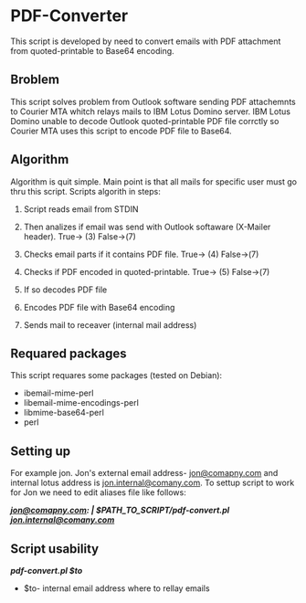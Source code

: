 # PDF-Converter
This script is developed by need to convert emails with PDF attachment from quoted-printable to Base64 encoding.

## Broblem
This script solves problem from Outlook software sending PDF attachemnts to Courier MTA whitch relays mails to IBM Lotus Domino server. IBM Lotus Domino unable to decode Outlook quoted-printable PDF file corrctly so Courier MTA uses this script to encode PDF file to Base64.

## Algorithm
Algorithm is quit simple. Main point is that all mails for specific user must go thru this script. Scripts algorith in steps:

1. Script reads email from STDIN

2. Then analizes if email was send with Outlook softaware (X-Mailer header). True-> (3) False->(7)

3. Checks email parts if it contains PDF file. True-> (4) False->(7)

4. Checks if PDF encoded in quoted-printable. True-> (5) False->(7)

5. If so decodes PDF file

6. Encodes PDF file with Base64 encoding

7. Sends mail to receaver (internal mail address)

## Requared packages
This script requares some packages (tested on Debian):
* ibemail-mime-perl
* libemail-mime-encodings-perl
* libmime-base64-perl
* perl

## Setting up
For example jon. Jon's external email address- jon@comapny.com and internal lotus address is jon.internal@comany.com. To settup script to work for Jon we need to edit aliases file like follows:

***jon@comapny.com: | $PATH_TO_SCRIPT/pdf-convert.pl jon.internal@comany.com***

## Script usability
***pdf-convert.pl $to***

* $to- internal email address where to rellay emails
